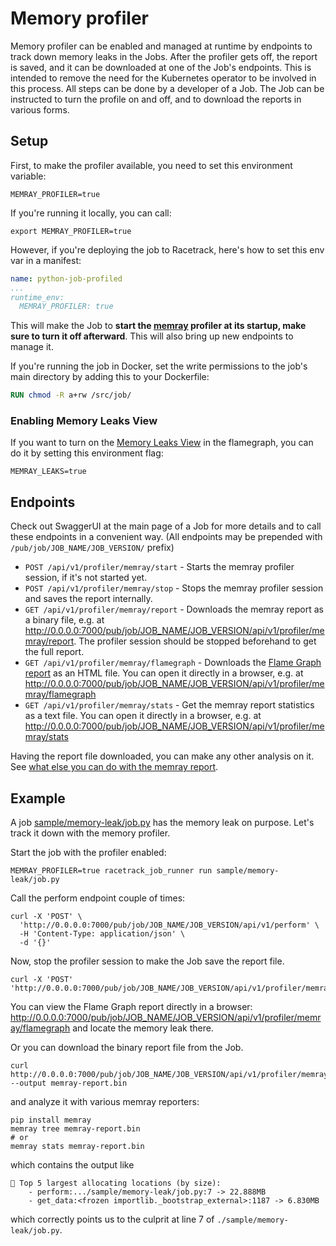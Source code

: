 # Memory profiler
Memory profiler can be enabled and managed at runtime by endpoints to track down memory leaks in the Jobs.
After the profiler gets off, the report is saved, and it can be downloaded at one of the Job's endpoints. This is intended to remove the need for the Kubernetes operator to be involved in this process.
All steps can be done by a developer of a Job.
The Job can be instructed to turn the profile on and off, and to download the reports in various forms.

## Setup
First, to make the profiler available, you need to set this environment variable:
```
MEMRAY_PROFILER=true
```
If you're running it locally, you can call:
```shell
export MEMRAY_PROFILER=true
```
However, if you're deploying the job to Racetrack, here's how to set this env var in a manifest:
```yaml
name: python-job-profiled
...
runtime_env:
  MEMRAY_PROFILER: true
```

This will make the Job to **start the [memray](https://bloomberg.github.io/memray/overview.html) profiler at its startup, make sure to turn it off afterward**. 
This will also bring up new endpoints to manage it.

If you're running the job in Docker, set the write permissions to the job's main directory
by adding this to your Dockerfile:
```Dockerfile
RUN chmod -R a+rw /src/job/
```

### Enabling Memory Leaks View

If you want to turn on the [Memory Leaks View](https://bloomberg.github.io/memray/flamegraph.html#memory-leaks-view)
in the flamegraph, you can do it by setting this environment flag:
```shell
MEMRAY_LEAKS=true
```

## Endpoints

Check out SwaggerUI at the main page of a Job for more details and to call these endpoints in a convenient way. (All endpoints may be prepended with `/pub/job/JOB_NAME/JOB_VERSION/` prefix)

- `POST /api/v1/profiler/memray/start` - Starts the memray profiler session, if it's not started yet.
- `POST /api/v1/profiler/memray/stop` - Stops the memray profiler session and saves the report internally.
- `GET /api/v1/profiler/memray/report` - Downloads the memray report as a binary file, e.g. at http://0.0.0.0:7000/pub/job/JOB_NAME/JOB_VERSION/api/v1/profiler/memray/report. The profiler session should be stopped beforehand to get the full report.
- `GET /api/v1/profiler/memray/flamegraph` - Downloads the [Flame Graph report](https://bloomberg.github.io/memray/flamegraph.html) as an HTML file. You can open it directly in a browser, e.g. at http://0.0.0.0:7000/pub/job/JOB_NAME/JOB_VERSION/api/v1/profiler/memray/flamegraph
- `GET /api/v1/profiler/memray/stats` - Get the memray report statistics as a text file. You can open it directly in a browser, e.g. at http://0.0.0.0:7000/pub/job/JOB_NAME/JOB_VERSION/api/v1/profiler/memray/stats

Having the report file downloaded, you can make any other analysis on it.
See [what else you can do with the memray report](https://bloomberg.github.io/memray/tree.html).

## Example
A job [sample/memory-leak/job.py](../sample/memory-leak/job.py) has the memory leak on purpose.
Let's track it down with the memory profiler.

Start the job with the profiler enabled:
```shell
MEMRAY_PROFILER=true racetrack_job_runner run sample/memory-leak/job.py
```

Call the perform endpoint couple of times:
```shell
curl -X 'POST' \
  'http://0.0.0.0:7000/pub/job/JOB_NAME/JOB_VERSION/api/v1/perform' \
  -H 'Content-Type: application/json' \
  -d '{}'
```

Now, stop the profiler session to make the Job save the report file.
```shell
curl -X 'POST' 'http://0.0.0.0:7000/pub/job/JOB_NAME/JOB_VERSION/api/v1/profiler/memray/stop'
```

You can view the Flame Graph report directly in a browser: http://0.0.0.0:7000/pub/job/JOB_NAME/JOB_VERSION/api/v1/profiler/memray/flamegraph
and locate the memory leak there.

Or you can download the binary report file from the Job.
```shell
curl http://0.0.0.0:7000/pub/job/JOB_NAME/JOB_VERSION/api/v1/profiler/memray/report --output memray-report.bin
```

and analyze it with various memray reporters:
```shell
pip install memray
memray tree memray-report.bin
# or
memray stats memray-report.bin
```
which contains the output like
```
🥇 Top 5 largest allocating locations (by size):
	- perform:.../sample/memory-leak/job.py:7 -> 22.888MB
	- get_data:<frozen importlib._bootstrap_external>:1187 -> 6.830MB
```

which correctly points us to the culprit at line 7 of `./sample/memory-leak/job.py`.